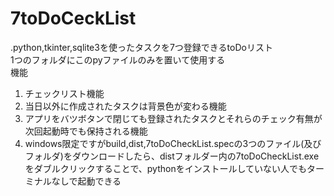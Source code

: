 # 7toDoCeckList  

.python,tkinter,sqlite3を使ったタスクを7つ登録できるtoDoリスト  
1つのフォルダにこのpyファイルのみを置いて使用する  
機能
1. チェックリスト機能
1. 当日以外に作成されたタスクは背景色が変わる機能
1. アプリをバツボタンで閉じても登録されたタスクとそれらのチェック有無が次回起動時でも保持される機能
1. windows限定ですがbuild,dist,7toDoCheckList.specの3つのファイル(及びフォルダ)をダウンロードしたら、distフォルダー内の7toDoCheckList.exeをダブルクリックすることで、pythonをインストールしていない人でもターミナルなしで起動できる
